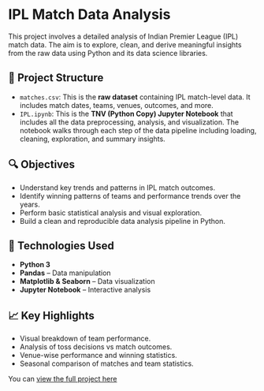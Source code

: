 # IPL Match Data Analysis

This project involves a detailed analysis of Indian Premier League (IPL) match data. The aim is to explore, clean, and derive meaningful insights from the raw data using Python and its data science libraries.

## 📁 Project Structure

- `matches.csv`: This is the **raw dataset** containing IPL match-level data. It includes match dates, teams, venues, outcomes, and more.
- `IPL.ipynb`: This is the **TNV (Python Copy) Jupyter Notebook** that includes all the data preprocessing, analysis, and visualization. The notebook walks through each step of the data pipeline including loading, cleaning, exploration, and summary insights.

## 🔍 Objectives

- Understand key trends and patterns in IPL match outcomes.
- Identify winning patterns of teams and performance trends over the years.
- Perform basic statistical analysis and visual exploration.
- Build a clean and reproducible data analysis pipeline in Python.

## 🧰 Technologies Used

- **Python 3**
- **Pandas** – Data manipulation
- **Matplotlib & Seaborn** – Data visualization
- **Jupyter Notebook** – Interactive analysis

## 📈 Key Highlights

- Visual breakdown of team performance.
- Analysis of toss decisions vs match outcomes.
- Venue-wise performance and winning statistics.
- Seasonal comparison of matches and team statistics.


You can [view the full project here](https://github.com/ars062/ipl-analysis) 

